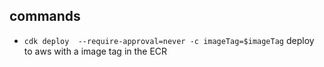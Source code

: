 ## commands

* `cdk deploy  --require-approval=never -c imageTag=$imageTag`     deploy to aws with a image tag in the ECR
